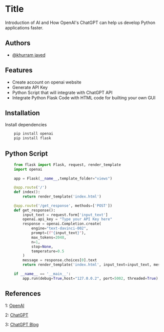 
# Title

Introduction of AI and How OpenAI's ChatGPT can help us develop Python applications faster.


## Authors

- [@khurram javed](https://github.com/shahkh-eng/)

    
## Features

- Create account on openai website
- Generate API Key
- Python Script that will integrate with ChatGPT API
- Integrate Python Flask Code with HTML code for builting your own GUI

## Installation

Install dependencies

```bash
    pip install openai
    pip install flask
```

## Python Script

```python
    from flask import Flask, request, render_template
    import openai
    
    app = Flask(__name__,template_folder="views")
    
    @app.route('/')
    def index():
        return render_template('index.html')
    
    @app.route('/get_response', methods=['POST'])
    def get_response():
        input_text = request.form['input_text']
        openai.api_key = "Type your API Key here"
        response = openai.Completion.create(
            engine="text-davinci-002",
            prompt=(f"{input_text}"),
            max_tokens=2048,
            n=1,
            stop=None,
            temperature=0.5
        )
        message = response.choices[0].text
        return render_template('index.html', input_text=input_text, message=message)
    
    if __name__ == '__main__':
        app.run(debug=True,host="127.0.0.2", port=5002, threaded=True)
```

## References

1: [OpenAI](https://openai.com)

2: [ChatGPT](https://chat.openai.com)

3: [ChatGPT Blog](https://openai.com/blog/chatgpt)
